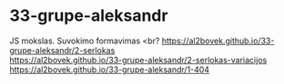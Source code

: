 # 33-grupe-aleksandr
 JS mokslas. Suvokimo formavimas <br?
https://al2bovek.github.io/33-grupe-aleksandr/2-serlokas <br>
https://al2bovek.github.io/33-grupe-aleksandr/2-serlokas-variacijos <br>
https://al2bovek.github.io/33-grupe-aleksandr/1-404
